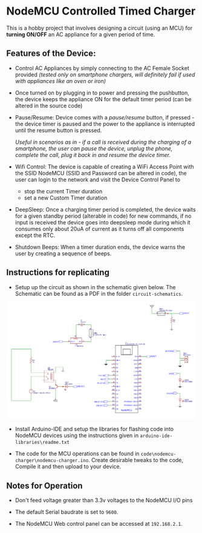 # NodeMCU Controlled Timed Charger
This is a hobby project that involves designing a circuit (using an MCU) for **turning ON/OFF** an AC appliance for a given period of time.

## Features of the Device:

* Control AC Appliances by simply connecting to the AC Female Socket provided *(tested only on smartphone chargers, will definitely fail if used with appliances like an oven or iron)* 

* Once turned on by plugging in to power and pressing the pushbutton, the device keeps the appliance ON for the default timer period (can be altered in the source code)

* Pause/Resume: Device comes with a *pause/resume* button, if pressed - the device timer is paused and the power to the appliance is interrupted until the resume button is pressed.

    *Useful in scenarios as in - if a call is received during the charging of a smartphone, the user can pause the device, unplug the phone, complete the call, plug it back in and resume the device timer.* 

* Wifi Control: The device is capable of creating a WiFi Access Point with the SSID NodeMCU (SSID and Password can be altered in code), the user can login to the network and visit the Device Control Panel to 
    * stop the current Timer duration 
    * set a new Custom Timer duration

* DeepSleep: Once a charging timer period is completed, the device waits for a given standby period (alterable in code) for new commands, if no input is received the device goes into deepsleep mode during which it consumes only about 20uA of current as it turns off all components except the RTC.

* Shutdown Beeps: When a timer duration ends, the device warns the user by creating a sequence of beeps.

## Instructions for replicating

* Setup up the circuit as shown in the schematic given below. The Schematic can be found as a PDF in the folder `circuit-schematics`.


![](circuit-schematics/simple-schematic.png)


* Install Arduino-IDE and setup the libraries for flashing code into NodeMCU devices using the instructions given in `arduino-ide-libraries\readme.txt`

* The code for the MCU operations can be found in `code\nodemcu-charger\nodemcu-charger.ino`. Create desirable tweaks to the code, Compile it and then upload to your device.

## Notes for Operation

* Don't feed voltage greater than 3.3v voltages to the NodeMCU I/O pins

* The default Serial baudrate is set to `9600`.

* The NodeMCU Web control panel can be accessed at `192.168.2.1`.

